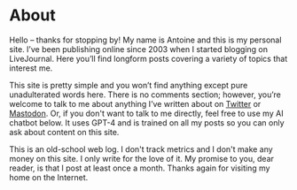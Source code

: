# About

Hello – thanks for stopping by! My name is Antoine and this is my personal site. I’ve been publishing online since 2003 when I started blogging on LiveJournal. Here you’ll find longform posts covering a variety of topics that interest me.

This site is pretty simple and you won’t find anything except pure unadulterated words here. There is no comments section; however, you’re welcome to talk to me about anything I’ve written about on [Twitter](https://twitter.com/wordbit) or <a rel="me" href="https://wandering.shop/@wordbit">Mastodon</a>. Or, if you don't want to talk to me directly, feel free to use my AI chatbot below. It uses GPT-4 and is trained on all my posts so you can only ask about content on this site.

This is an old-school web log. I don't track metrics and I don't make any money on this site. I only write for the love of it. My promise to you, dear reader, is that I post at least once a month. Thanks again for visiting my home on the Internet.

<div id="chatling-inline-bot" style="width: 100%; height: 500px;"></div>
<script async data-id="7113522189" data-display="page_inline" id="chatling-embed-script" type="text/javascript" src="https://chatling.ai/js/embed.js"></script>
